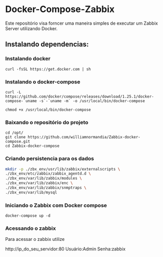 # Docker-Compose-Zabbix
 
Este repositório visa forncer uma maneira simples de executar um Zabbix Server utilizando Docker.

## Instalando dependencias:

### Instalando docker
```shell
curl -fsSL https://get.docker.com | sh
```
### Instalando o docker-compose
```shell
curl -L https://github.com/docker/compose/releases/download/1.25.1/docker-compose-`uname -s`-`uname -m` -o /usr/local/bin/docker-compose
````
```shell
chmod +x /usr/local/bin/docker-compose
```
### Baixando o repositório do projeto

```shell
cd /opt/
git clone https://github.com/williamnormandia/Zabbix-docker-compose.git
cd Zabbix-docker-compose
```

### Criando persistencia para os dados
```bash
mkdir -p ./zbx_env/usr/lib/zabbix/externalscripts \
./zbx_env/etc/zabbix/zabbix_agentd.d \
./zbx_env/var/lib/zabbix/modules \
./zbx_env/var/lib/zabbix/enc \
./zbx_env/var/lib/zabbix/snmptraps \
./zbx_env/var/lib/mysql
```
### Iniciando o Zabbix com Docker compose
```shell
docker-compose up -d
```

### Acessando o zabbix

Para acessar o zabbix utilize 

http://ip_do_seu_servidor:80
Usuário:Admin
Senha:zabbix